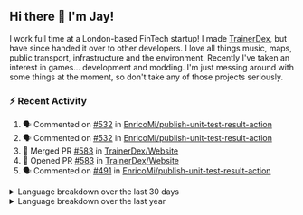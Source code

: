 ## Hi there 👋 I'm Jay!
I work full time at a London-based FinTech startup! I made [TrainerDex](https://www.github.com/TrainerDex), but have since handed it over to other developers. I love all things music, maps, public transport, infrastructure and the environment. Recently I've taken an interest in games... development and modding. I'm just messing around with some things at the moment, so don't take any of those projects seriously.

### :zap: Recent Activity

<!--START_SECTION:activity-->
1. 🗣 Commented on [#532](https://github.com/EnricoMi/publish-unit-test-result-action/pull/532#issuecomment-1862973086) in [EnricoMi/publish-unit-test-result-action](https://github.com/EnricoMi/publish-unit-test-result-action)
2. 🗣 Commented on [#532](https://github.com/EnricoMi/publish-unit-test-result-action/pull/532#issuecomment-1861569117) in [EnricoMi/publish-unit-test-result-action](https://github.com/EnricoMi/publish-unit-test-result-action)
3. 🎉 Merged PR [#583](https://github.com/TrainerDex/Website/pull/583) in [TrainerDex/Website](https://github.com/TrainerDex/Website)
4. 💪 Opened PR [#583](https://github.com/TrainerDex/Website/pull/583) in [TrainerDex/Website](https://github.com/TrainerDex/Website)
5. 🗣 Commented on [#491](https://github.com/EnricoMi/publish-unit-test-result-action/issues/491#issuecomment-1851648707) in [EnricoMi/publish-unit-test-result-action](https://github.com/EnricoMi/publish-unit-test-result-action)
<!--END_SECTION:activity-->

<details>
  <summary>Language breakdown over the last 30 days</summary>
  
  [<img src="https://wakatime.com/share/@TurnrDev/4142a9ac-7325-4d2f-a2bb-ec199b5c798c.svg" alt="A graph showing a rundown of my languages used in the past 30 days. Unforunately, I am unable to autogen alt headers for this at the moment."/>](https://wakatime.com/@TurnrDev)
</details>

<details>
  <summary>Language breakdown over the last year</summary>
  
  [<img src="https://github-readme-stats.vercel.app/api/wakatime?username=TurnrDev&layout=compact" alt="A graph showing a rundown of my languages used in the past year. Unforunately, I am unable to autogen alt headers for this at the moment." />](https://wakatime.com/@TurnrDev)
</details>
